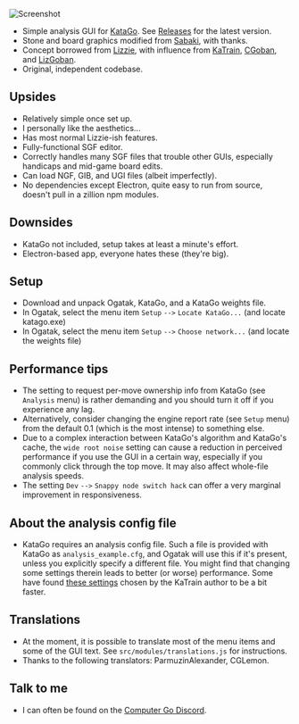![Screenshot](https://user-images.githubusercontent.com/16438795/239653023-369442f4-e35f-4dc7-98f4-5cf7a266c2f9.png)

* Simple analysis GUI for [KataGo](https://github.com/lightvector/KataGo). See [Releases](https://github.com/rooklift/ogatak/releases) for the latest version.
* Stone and board graphics modified from [Sabaki](https://github.com/SabakiHQ/Sabaki), with thanks.
* Concept borrowed from [Lizzie](https://github.com/featurecat/lizzie), with influence from [KaTrain](https://github.com/sanderland/katrain), [CGoban](https://www.gokgs.com/download.jsp), and [LizGoban](https://github.com/kaorahi/lizgoban).
* Original, independent codebase.

## Upsides

* Relatively simple once set up.
* I personally like the aesthetics...
* Has most normal Lizzie-ish features.
* Fully-functional SGF editor.
* Correctly handles many SGF files that trouble other GUIs, especially handicaps and mid-game board edits.
* Can load NGF, GIB, and UGI files (albeit imperfectly).
* No dependencies except Electron, quite easy to run from source, doesn't pull in a zillion npm modules.

## Downsides

* KataGo not included, setup takes at least a minute's effort.
* Electron-based app, everyone hates these (they're big).

## Setup

* Download and unpack Ogatak, KataGo, and a KataGo weights file.
* In Ogatak, select the menu item `Setup` `-->` `Locate KataGo...` (and locate katago.exe)
* In Ogatak, select the menu item `Setup` `-->` `Choose network...` (and locate the weights file) 

## Performance tips

* The setting to request per-move ownership info from KataGo (see `Analysis` menu) is rather demanding and you should turn it off if you experience any lag.
* Alternatively, consider changing the engine report rate (see `Setup` menu) from the default 0.1 (which is the most intense) to something else.
* Due to a complex interaction between KataGo's algorithm and KataGo's cache, the `wide root noise` setting can cause a reduction in perceived performance if you use the GUI in a certain way, especially if you commonly click through the top move. It may also affect whole-file analysis speeds.
* The setting `Dev` `-->` `Snappy node switch hack` can offer a very marginal improvement in responsiveness.

## About the analysis config file

* KataGo requires an analysis config file. Such a file is provided with KataGo as `analysis_example.cfg`, and Ogatak will use this if it's present, unless you explicitly specify a different file. You might find that changing some settings therein leads to better (or worse) performance. Some have found [these settings](https://github.com/sanderland/katrain/blob/master/katrain/KataGo/analysis_config.cfg) chosen by the KaTrain author to be a bit faster.

## Translations

* At the moment, it is possible to translate most of the menu items and some of the GUI text. See `src/modules/translations.js` for instructions.
* Thanks to the following translators: ParmuzinAlexander, CGLemon.

## Talk to me

* I can often be found on the [Computer Go Discord](https://discord.com/invite/5vacH5F).
